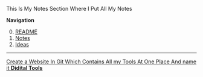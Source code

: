 This Is My Notes Section Where I Put All My Notes


**Navigation**

0. [README](https://github.com/AndyAad/rb/blob/main/README.md)
1. [Notes](https://github.com/AndyAad/rb/blob/main/Notes.md)
2. [Ideas](https://github.com/AndyAad/rb/blob/main/Ideas.md)
------------------------------------------------------------------

[Create a Website In Git Which Contains All my Tools At One Place
And name it **Didital Tools**](https://github.com/AndyAad/rb/blob/main/Tools.html)
